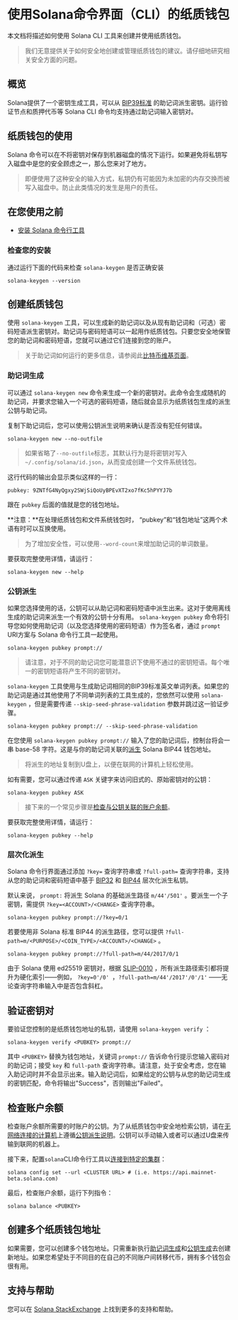 # 使用Solana命令界面（CLI）的纸质钱包

本文档将描述如何使用 Solana CLI 工具来创建并使用纸质钱包。

> 我们无意提供关于如何安全地创建或管理纸质钱包的建议。请仔细地研究相关安全方面的问题。


## 概览

Solana提供了一个密钥生成工具，可以从 [BIP39标准](https://github.com/bitcoin/bips/blob/master/bip-0039.mediawiki) 的助记词派生密钥。运行验证节点和质押代币等 Solana CLI 命令均支持通过助记词输入密钥对。

## 纸质钱包的使用

Solana 命令可以在不将密钥对保存到机器磁盘的情况下运行。如果避免将私钥写入磁盘中是您的安全顾虑之一，那么您来对了地方。

> 即便使用了这种安全的输入方式，私钥仍有可能因为未加密的内存交换而被写入磁盘中。防止此类情况的发生是用户的责任。


## 在您使用之前

+ [安装 Solana 命令行工具](https://docs.solanalabs.com/cli/install)


### 检查您的安装

通过运行下面的代码来检查 `solana-keygen` 是否正确安装

```
solana-keygen --version
```

## 创建纸质钱包

使用 `solana-keygen` 工具，可以生成新的助记词以及从现有助记词和（可选）密码短语派生密钥对。助记词与密码短语可以一起用作纸质钱包。只要您安全地保管您的助记词和密码短语，您就可以通过它们连接到您的账户。

> 关于助记词如何运行的更多信息，请参阅此[比特币维基页面](https://en.bitcoin.it/wiki/Seed_phrase)。


### 助记词生成

可以通过 `solana-keygen new` 命令来生成一个新的密钥对。此命令会生成随机的助记词，并要求您输入一个可选的密码短语，随后就会显示为纸质钱包生成的派生公钥与助记词。

复制下助记词后，您可以使用公钥派生说明来确认是否没有犯任何错误。

```
solana-keygen new --no-outfile
```

> 如果省略了`--no-outfile`标志，其默认行为是将密钥对写入`~/.config/solana/id.json`，从而变成创建一个文件系统钱包。


这行代码的输出会显示类似这样的一行：

```
pubkey: 9ZNTfG4NyQgxy2SWjSiQoUyBPEvXT2xo7fKc5hPYYJ7b
```

跟在 `pubkey` 后面的值就是您的钱包地址。

**注意：**在处理纸质钱包和文件系统钱包时， “pubkey”和“钱包地址”这两个术语有时可以互换使用。

> 为了增加安全性，可以使用`--word-count`来增加助记词的单词数量。


要获取完整使用详情，请运行：

```
solana-keygen new --help
```

### 公钥派生

如果您选择使用的话，公钥可以从助记词和密码短语中派生出来。这对于使用离线生成的助记词来派生一个有效的公钥十分有用。 `solana-keygen pubkey` 命令将引导您如何使用助记词（以及您选择使用的密码短语）作为签名者，通过 `prompt` URI方案与 Solana 命令行工具一起使用。

```
solana-keygen pubkey prompt://
```

> 请注意，对于不同的助记词您可能潜意识下使用不通过的密钥短语。每个唯一的密钥短语将产生不同的密钥对。

 `solana-keygen` 工具使用与生成助记词相同的BIP39标准英文单词列表。如果您的助记词是通过其他使用了不同单词列表的工具生成的，您依然可以使用 `solana-keygen` ，但是需要传递 `--skip-seed-phrase-validation` 参数并跳过这一验证步骤。

```
solana-keygen pubkey prompt:// --skip-seed-phrase-validation
```

在您使用 `solana-keygen pubkey prompt://` 输入了您的助记词后，控制台将会一串 base-58 字符。这是与你的助记词关联的[派生](https://docs.solanalabs.com/cli/wallets/paper#hierarchical-derivation) Solana BIP44 钱包地址。

> 将派生的地址复制到U盘上，以便在联网的计算机上轻松使用。


如有需要，您可以通过传递 `ASK` 关键字来访问旧式的、原始密钥对的公钥：

```
solana-keygen pubkey ASK
```

>接下来的一个常见步骤是[检查与公钥关联的账户余额](https://docs.solanalabs.com/cli/wallets/paper#checking-account-balance)。


要获取完整使用详情，请运行：

```
solana-keygen pubkey --help
```

### 层次化派生

 Solana 命令行界面通过添加 `?key=` 查询字符串或 `?full-path=` 查询字符串，支持从您的助记词和密码短语中基于 [BIP32](https://github.com/bitcoin/bips/blob/master/bip-0032.mediawiki) 和 [BIP44](https://github.com/bitcoin/bips/blob/master/bip-0044.mediawiki) 层次化派生私钥。

默认来说， `prompt:` 将派生 Solana 的基础派生路径 `m/44'/501'` 。要派生一个子密钥，需提供 `?key=<ACCOUNT>/<CHANGE>` 查询字符串。

```
solana-keygen pubkey prompt://?key=0/1
```

若要使用非 Solana 标准 BIP44 的派生路径，您可以提供 `?full-path=m/<PURPOSE>/<COIN_TYPE>/<ACCOUNT>/<CHANGE>` 。

```
solana-keygen pubkey prompt://?full-path=m/44/2017/0/1
```

由于 Solana 使用 ed25519 密钥对，根据 [SLIP-0010](https://github.com/satoshilabs/slips/blob/master/slip-0010.md) ，所有派生路径索引都将提升为硬化索引——例如， `?key=0'/0' `，`?full-path=m/44'/2017'/0'/1'` ——无论查询字符串输入中是否包含斜杠。

## 验证密钥对

要验证您控制的是纸质钱包地址的私钥，请使用 `solana-keygen verify` ：

```
solana-keygen verify <PUBKEY> prompt://
```

其中 `<PUBKEY>` 替换为钱包地址，关键词 `prompt://` 告诉命令行提示您输入密码对的助记词；接受 `key` 和 `full-path` 查询字符串。请注意，处于安全考虑，您在输入助记词时并不会显示出来。输入助记词后，如果给定的公钥与从您的助记词生成的密钥匹配，命令将输出"Success"，否则输出"Failed"。

## 检查账户余额

检查账户余额所需要的时账户的公钥。为了从纸质钱包中安全地检索公钥，请在[无网络连接的计算机](https://en.wikipedia.org/wiki/Air_gap_(networking))上遵循[公钥派生说明](https://docs.solanalabs.com/cli/wallets/paper#public-key-derivation)。公钥可以手动输入或者可以通过U盘来传输到联网的机器上。

接下来，配置`solana`CLI命令行工具以[连接到特定的集群](https://docs.solanalabs.com/cli/examples/choose-a-cluster)：

```
solana config set --url <CLUSTER URL> # (i.e. https://api.mainnet-beta.solana.com)
```

最后，检查账户余额，运行下列指令：

```
solana balance <PUBKEY>
```

## 创建多个纸质钱包地址

如果需要，您可以创建多个钱包地址。只需重新执行[助记词生成](https://docs.solanalabs.com/cli/wallets/paper#seed-phrase-generation)和[公钥生成](https://docs.solanalabs.com/cli/wallets/paper#public-key-derivation)去创建新地址。如果您希望处于不同目的在自己的不同账户间转移代币，拥有多个钱包会很有用。

## 支持与帮助

您可以在 [Solana StackExchange](https://solana.stackexchange.com/) 上找到更多的支持和帮助。